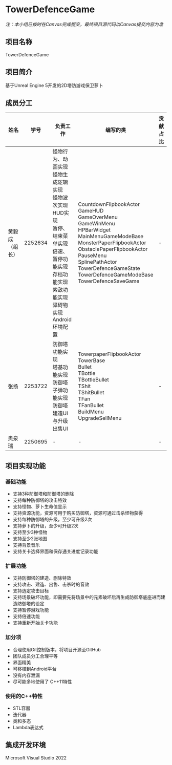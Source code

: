 # TowerDefenceGame
*注：本小组已按时在Canvas完成提交，最终项目源代码以Canvas提交内容为准*
## 项目名称
TowerDefenceGame
## 项目简介
基于Unreal Engine 5开发的2D塔防游戏保卫萝卜
## 成员分工
|姓名|学号|负责工作|编写的类|贡献占比|
|---|---|---|---|---|
|黄毅成（组长）|2252634|怪物行为、动画实现<br>怪物生成逻辑实现<br>怪物波次实现<br>HUD实现<br>暂停、结束菜单实现<br>倍速、暂停功能实现<br>存档功能实现<br>索敌功能实现<br>障碍物实现<br>Android环境配置|CountdownFlipbookActor<br>GameHUD<br>GameOverMenu<br>GameWinMenu<br>HPBarWidget<br>MainMenuGameModeBase<br>MonsterPaperFlipbookActor<br>ObstaclePaperFlipbookActor<br>PauseMenu<br>SplinePathActor<br>TowerDefenceGameState<br>TowerDefenceGameModeBase<br>TowerDefenceSaveGame|-|
|张扬|2253722|防御塔功能实现<br>塔基功能实现<br>防御塔子弹功能实现<br>防御塔建造UI与升级出售UI|TowerpaperFlipbookActor<br>TowerBase<br>Bullet<br>TBottle<br>TBottleBullet<br>TShit<br>TShitBullet<br>TFan<Br>TFanBullet<br>BuildMenu<br>UpgradeSellMenu|-|
|奥泉瑞|2250695|-|-|-|
## 项目实现功能
### 基础功能
* 支持3种防御塔和防御塔的删除
* 支持每种防御塔的攻击特效
* 支持怪物、萝卜生命值显示
* 支持资源功能，资源可用于购买防御塔，资源可通过击杀怪物获得
* 支持每种防御塔的升级，至少可升级2次
* 支持萝卜的升级，至少可升级2次
* 支持至少3种怪物
* 支持至少2张地图
* 支持背景音乐
* 支持关卡选择界面和保存通关进度记录功能
### 扩展功能
* 支持防御塔的建造、删除特效
* 支持攻击、建造、出售、击杀时的音效
* 支持选定攻击目标
* 支持场景破坏功能，即需要先将场景中的元素破坏后再生成防御塔底座进而建造防御塔的设定
* 支持暂停游戏功能
* 支持倍速功能
* 支持重新开始关卡功能
### 加分项
* 合理使用Git控制版本，将项目开源至GitHub
* 团队成员分工合理平等
* 界面精美
* 可移植到Android平台
* 没有内存泄漏
* 尽可能多地使用了  C++11特性
### 使用的C++特性
* STL容器
* 迭代器
* 类和多态
* Lambda表达式
## 集成开发环境
Microsoft Visual Studio 2022



